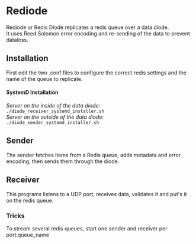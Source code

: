 # Rediode #
Rediode or Redis Diode replicates a redis queue over a data diode.  
It uses Reed Solomon error encoding and re-sending of the data to prevent dataloss.  


## Installation ##
First edit the two .conf files to configure the correct redis settings and the name of the queue to replicate.  
#### SystemD Installation ####
*Server on the inside of the data diode:*  
```./diode_receiver_systemd_installer.sh  ```  
*Server on the outside of the data diode:*
``` ./diode_sender_systemd_installer.sh```  


## Sender ##
The sender fetches items from a Redis queue, adds metadata and error encoding, then sends them through the diode.  

## Receiver ##
This programs listens to a UDP port, receives data, validates it and put's it on the redis queue.


### Tricks ###
To stream several redis queues, start one sender and receiver per port:queue_name  


